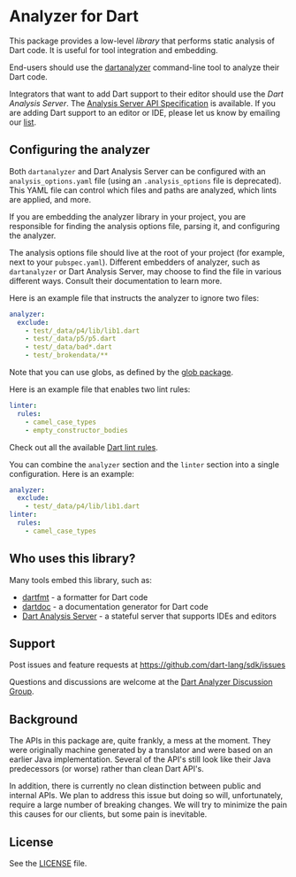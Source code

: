 # Analyzer for Dart

This package provides a low-level _library_ that performs static analysis
of Dart code. It is useful for tool
integration and embedding.

End-users should use the [dartanalyzer][] command-line tool
to analyze their Dart code.

Integrators that want to add Dart support to their editor
should use the _Dart Analysis Server_.
The [Analysis Server API Specification][serverapi] is available.
If you are adding Dart support to an editor or IDE, please let us know
by emailing our [list][].

## Configuring the analyzer

Both `dartanalyzer` and Dart Analysis Server can be configured with an
`analysis_options.yaml` file (using an `.analysis_options` file is deprecated).
This YAML file can control which files and paths are analyzed,
which lints are applied, and more.

If you are embedding the analyzer library in your project, you are responsible
for finding the analysis options file, parsing it, and configuring the analyzer.

The analysis options file should live at the root of your project (for example,
next to your `pubspec.yaml`). Different embedders of analyzer, such as
`dartanalyzer` or Dart Analysis Server, may choose to find the file in various
different ways. Consult their documentation to learn more.

Here is an example file that instructs the analyzer to ignore two files:

```yaml
analyzer:
  exclude:
    - test/_data/p4/lib/lib1.dart
    - test/_data/p5/p5.dart
    - test/_data/bad*.dart
    - test/_brokendata/**
```

Note that you can use globs, as defined by the [glob package][glob].

Here is an example file that enables two lint rules:

```yaml
linter:
  rules:
    - camel_case_types
    - empty_constructor_bodies
```

Check out all the available [Dart lint rules][lintrules].

You can combine the `analyzer` section and the `linter` section into a single
configuration. Here is an example:

```yaml
analyzer:
  exclude:
    - test/_data/p4/lib/lib1.dart
linter:
  rules:
    - camel_case_types
```

## Who uses this library?

Many tools embed this library, such as:

* [dartfmt] - a formatter for Dart code
* [dartdoc] - a documentation generator for Dart code
* [Dart Analysis Server][analysis_sever] - a stateful server that supports IDEs and editors

## Support

Post issues and feature requests at https://github.com/dart-lang/sdk/issues

Questions and discussions are welcome at the
[Dart Analyzer Discussion Group][list].

## Background

The APIs in this package are, quite frankly, a mess at the moment. They were
originally machine generated by a translator and were based on an earlier Java
implementation. Several of the API's still look like their Java predecessors
(or worse) rather than clean Dart API's.

In addition, there is currently no clean distinction between public and internal
APIs. We plan to address this issue but doing so will, unfortunately,
require a large number of breaking changes. We will try to minimize the pain
this causes for our clients, but some pain is inevitable.

## License

See the [LICENSE] file.

[serverapi]: https://htmlpreview.github.io/?https://github.com/dart-lang/sdk/blob/master/pkg/analysis_server/doc/api.html
[dartanalyzer]: https://github.com/dart-lang/sdk/tree/master/pkg/analyzer_cli#dartanalyzer
[list]: https://groups.google.com/a/dartlang.org/forum/#!forum/analyzer-discuss
[lintrules]: https://dart-lang.github.io/linter/lints/
[glob]: https://pub.dartlang.org/packages/glob
[LICENSE]: https://github.com/dart-lang/sdk/blob/master/pkg/analyzer/LICENSE
[dartfmt]: https://github.com/dart-lang/dart_style
[dartdoc]: https://github.com/dart-lang/dartdoc
[analysis_sever]: https://github.com/dart-lang/sdk/tree/master/pkg/analysis_server
